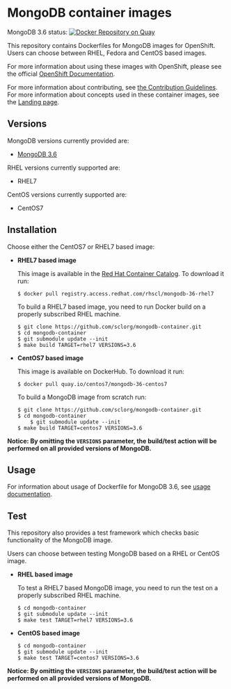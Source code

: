 MongoDB container images
========================

MongoDB 3.6 status: [![Docker Repository on Quay](https://quay.io/repository/centos7/mongodb-36-centos7/status "Docker Repository on Quay")](https://quay.io/repository/centos7/mongodb-36-centos7)

This repository contains Dockerfiles for MongoDB images for OpenShift.
Users can choose between RHEL, Fedora and CentOS based images.

For more information about using these images with OpenShift, please see the
official [OpenShift Documentation](https://docs.okd.io/latest/using_images/db_images/mongodb.html).

For more information about contributing, see
[the Contribution Guidelines](https://github.com/sclorg/welcome/blob/master/contribution.md).
For more information about concepts used in these container images, see the
[Landing page](https://github.com/sclorg/welcome).


Versions
--------
MongoDB versions currently provided are:
* [MongoDB 3.6](latest)

RHEL versions currently supported are:
* RHEL7

CentOS versions currently supported are:
* CentOS7


Installation
------------
Choose either the CentOS7 or RHEL7 based image:

*  **RHEL7 based image**

    This image is available in the [Red Hat Container Catalog](https://access.redhat.com/containers#/registry.access.redhat.com/rhscl/mongodb-36-rhel7). To download it run:

    ```
    $ docker pull registry.access.redhat.com/rhscl/mongodb-36-rhel7
    ```

    To build a RHEL7 based image, you need to run Docker build on a properly
    subscribed RHEL machine.

    ```
    $ git clone https://github.com/sclorg/mongodb-container.git
    $ cd mongodb-container
    $ git submodule update --init
    $ make build TARGET=rhel7 VERSIONS=3.6
    ```

*  **CentOS7 based image**

    This image is available on DockerHub. To download it run:

    ```
    $ docker pull quay.io/centos7/mongodb-36-centos7
    ```

    To build a MongoDB image from scratch run:

    ```
    $ git clone https://github.com/sclorg/mongodb-container.git
    $ cd mongodb-container
        $ git submodule update --init
    $ make build TARGET=centos7 VERSIONS=3.6
    ```

**Notice: By omitting the `VERSIONS` parameter, the build/test action will be
performed on all provided versions of MongoDB.**


Usage
-----

For information about usage of Dockerfile for MongoDB 3.6,
see [usage documentation](latest/).

Test
----

This repository also provides a test framework which checks basic
functionality of the MongoDB image.

Users can choose between testing MongoDB based on a RHEL or CentOS image.

*  **RHEL based image**

    To test a RHEL7 based MongoDB image, you need to run the test on a properly
    subscribed RHEL machine.

    ```
    $ cd mongodb-container
    $ git submodule update --init
    $ make test TARGET=rhel7 VERSIONS=3.6
    ```

*  **CentOS based image**

    ```
    $ cd mongodb-container
    $ git submodule update --init
    $ make test TARGET=centos7 VERSIONS=3.6
    ```

**Notice: By omitting the `VERSIONS` parameter, the build/test action will be
performed on all provided versions of MongoDB.**
